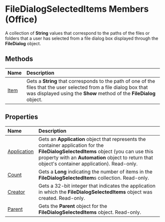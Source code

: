 
# FileDialogSelectedItems Members (Office)
A collection of  **String** values that correspond to the paths of the files or folders that a user has selected from a file dialog box displayed through the **FileDialog** object.

## Methods



|**Name**|**Description**|
|:-----|:-----|
| [Item](25444621-5886-3465-6773-3ea59c5f2ea2.md)|Gets a  **String** that corresponds to the path of one of the files that the user selected from a file dialog box that was displayed using the **Show** method of the **FileDialog** object.|

## Properties



|**Name**|**Description**|
|:-----|:-----|
| [Application](8e4f9905-b0c3-7838-0592-5c39795909b2.md)|Gets an  **Application** object that represents the container application for the **FileDialogSelectedItems** object (you can use this property with an **Automation** object to return that object's container application). Read-only.|
| [Count](c571c03e-02de-f0a3-0e3f-1fdf9f0d221c.md)|Gets a  **Long** indicating the number of items in the **FileDialogSelectedItem**s collection. Read-only.|
| [Creator](f01be845-be7c-3f3c-773f-5cebd1c30830.md)|Gets a 32-bit integer that indicates the application in which the  **FileDialogSelectedItems** object was created. Read-only.|
| [Parent](978939cf-b240-9398-a7f6-25306c366382.md)|Gets the  **Parent** object for the **FileDialogSelectedItems** object. Read-only.|
